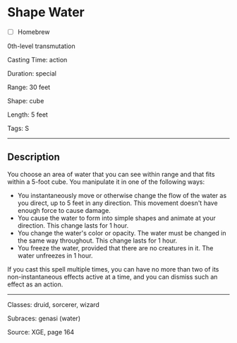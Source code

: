 # Shape Water

- [ ] Homebrew

0th-level transmutation

Casting Time: action

Duration: special

Range: 30 feet

Shape: cube

Length: 5 feet

Tags: S

---

## Description
You choose an area of water that you can see within range and that fits within a 5-foot cube. You manipulate it in one of the following ways:
- You instantaneously move or otherwise change the flow of the water as you direct, up to 5 feet in any direction. This movement doesn't have enough force to cause damage.
- You cause the water to form into simple shapes and animate at your direction. This change lasts for 1 hour.
- You change the water's color or opacity. The water must be changed in the same way throughout. This change lasts for 1 hour.
- You freeze the water, provided that there are no creatures in it. The water unfreezes in 1 hour.

If you cast this spell multiple times, you can have no more than two of its non-instantaneous effects active at a time, and you can dismiss such an effect as an action.

---

Classes: druid, sorcerer, wizard

Subraces: genasi (water)

Source: XGE, page 164
